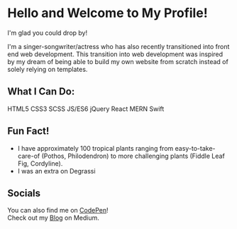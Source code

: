 # Hello and Welcome to My Profile!

I'm glad you could drop by!

I'm a singer-songwriter/actress who has also recently transitioned into front end web development. This transition into web development was inspired by my dream of being able to build my own website from scratch instead of solely relying on templates.

## What I Can Do:

HTML5 CSS3 SCSS JS/ES6 jQuery React MERN Swift

## Fun Fact!

- I have approximately 100 tropical plants ranging from easy-to-take-care-of (Pothos, Philodendron) to more challenging plants (Fiddle Leaf Fig, Cordyline).
- I was an extra on Degrassi

## Socials

You can also find me on [CodePen](https://codepen.io/CodeBird3)!  
Check out my [Blog](https://caitlinklotz.medium.com) on Medium.

<!--
**CodeBird3/CodeBird3** is a ✨ _special_ ✨ repository because its `README.md` (this file) appears on your GitHub profile.

Here are some ideas to get you started:

- 🔭 I’m currently working on ...
- 🌱 I’m currently learning ...
- 👯 I’m looking to collaborate on ...
- 🤔 I’m looking for help with ...
- 💬 Ask me about ...
- 📫 How to reach me: ...
- 😄 Pronouns: ...
- ⚡ Fun fact: ...
-->
